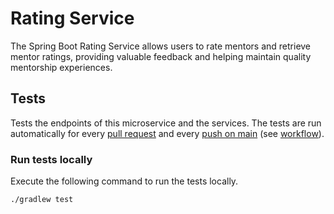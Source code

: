 # Rating Service

The Spring Boot Rating Service allows users to rate mentors and retrieve mentor ratings, providing valuable feedback and helping maintain quality mentorship experiences.

## Tests

Tests the endpoints of this microservice and the services. The tests are run automatically for every [pull request](../../.github/workflows/ci-pull-request.yml) and every [push on main](../../.github/workflows/ci-main.yml) (see [workflow](../../.github/workflows/backend-tests.yml)).

### Run tests locally

Execute the following command to run the tests locally.

```
./gradlew test
```